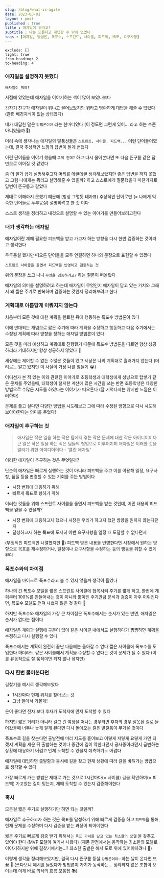 ```yaml
---
slug: /blog/what-is-agile
date: 2023-03-01
layout : post
published : true
title : 애자일이 뭐라고?
subtitle : 나는 모른다고 대답할 수 밖에 없었다
tags : [애자일, 방법론, 폭포수, 스프린트, 사이클, 피드백, MVP, 요구사항]
---
```

```toc
exclude: []
tight: true
from-heading: 2
to-heading: 4
```

### 애자일을 설명하지 못했다
`애자일이 뭐야?`

서점에 있었는데 애자일을 이야기하는 책이 많이 보였나보다

갑자기 친구가 애자일이 뭐냐고 물어보았지만 뭐라고 명확하게 대답을 해줄 수 없었다 (관련 배경지식이 없는 상태였다) 

내가 대답한 말은 `방법론이야` 라는 한마디였다 (이 정도면 그런게 있어… 라고 하는 수준 아니였을까 🙈)

머리 속에 생각나는 애자일의 말풍선들은 `스프린트, 사이클, 피드백...` 이런 단어들이였는데, 결국 추상적인 느낌의 답변이 될게 뻔했다

이런 단어들을 이야기 했을때 `그게 뭔데?` 하고 다시 물어본다면 또 다음 뜬구름 같은 답변으로 이어질 것 같았다

좀 더 알기 쉽게 설명해주고자 머리를 데굴데굴 생각해보았지만 좋은 답변을 하지 못했고 그럼 나에게는 뭐라고 설명해줄 수 있을까? 하고 스스로에게 질문했을때 마찬가지로 답변이 뜬구름과 같았다

제대로 이해하지 못했기 때문에 (항상 그렇듯 데자뷰) 추상적인 단어로만 (= 나에게 익숙한 단어들로 두루뭉실) 설명하려고 한 것 이다

스스로 생각을 정리하고 내것으로 설명할 수 있는 이야기를 만들어보려고한다


### 내가 생각하는 애자일
애자일이란 제때 필요한 피드백을 받고 가고자 하는 방향을 다시 한번 검증하는 것이라고 생각한다

두루뭉실 했지만 떠오른 단어들을 모두 연결하면 하나의 문장으로 표현할 수 있겠다

`스프린트 사이클을 돌면서 피드백을 반영하고 검증하는 것`

위의 문장을 쓰고 나니 `무엇을 검증하려고?` 하는 질문이 떠올랐다

애자일의 의미를 설명하려고 하는데 애자일이 무엇인지 애자일이 담고 있는 가치와 그래서 왜 짧은 주기로 반복하며 검증하는 것인지 정리해보려고 한다


### 계획대로 아름답게 이뤄지지 않는다
처음부터 모든 것에 대한 계획을 완료한 뒤에 행동하는 폭포수 방법론이 있다

이에 반대되는 개념으로 짧은 주기에 따라 계획을 수정하고 행동하고 다음 주기에서는 수정된 계획에 따라 방향을 정하는 애자일 방법론이 있다

모든 것을 미리 예상하고 계획대로 진행했기 때문에 폭포수 방법론을 따르면 항상 성공하리라 기대하지만 항상 성공하지 않았다 🤔

세상에는 제어할 수 없는 수많은 것들이 있고 세상은 나의 계획대로 흘러가지 않는다 (머리로는 알고 있지만 이 사실이 가장 나를 힘들게 😭)

어디선가 본 적 있는 이와 관련된 이야기로 초등학생과 대학생에게 성냥으로 탑쌓기 같은 문제를 주었을때, 대학생이 철저한 계산에 많은 시간을 쓰는 반면 초등학생은 다양한 방법으로 수많은 시도를 하였다는 이야기가 떠오른다 (잘 기억나지는 않지만 느낌은 이러하다)

문제를 풀고 싶다면 다양한 방법을 시도해보고 그에 따라 수정된 방향으로 다시 시도해보아야한다는 의미를 주었다!


### 애자일이 추구하는 것
> 애자일은 작은 일을 하는 작은 팀에서 겪는 작은 문제에 대한 작은 아이디어이다
> 큰 일은 작은 일을 하는 작은 팀들의 협업으로 이루어지며 애자일은 이러한 것을 알리기 위한 아이디어이다  - '클린 애자일'

이러한 애자일이 추구하는 것은 무엇일까?

단순히 애자일은 빠르게 실행하는 것이 아니라 피드백을 주고 이를 이용해 일정, 요구사항, 품질 등을 변경할 수 있는 기회를 주는 방법이다

- 시장 변화에 대응하기 위해
- 빠르게 목표로 향하기 위해

이러한 것들을 위해 스프린트 사이클을 돌면서 피드백을 받는 것인데, 어떤 내용의 피드백을 얻을 수 있을까?

- 시장 변화에 대응하고자 했으나 시장은 우리가 하고자 했던 방향을 원하지 않는다던지
- 달성하고자 하는 목표에 도저히 이번 요구사항을 일정 내 도달할 수 없다던지

(부정적인 피드백만 나열했지만 🙈) 피드백 받은 내용을 반영한다면 시장에서 원하는 방향으로 목표를 재수정하거나, 일정이나 요구사항을 수정하는 등의 행동을 취할 수 있게 된다


### 폭포수와의 차이점
애자일을 마이크로 폭포수라고 볼 수 있지 않을까 생각이 들었다

하나의 긴 폭포수 모델을 짧은 스프린트 사이클에 접목시켜 주기를 짧게 하고,
한번에 계획부터 100%를 만들어내는 것이 아니라 짧아진 주기만큼 분석과 검증이 자주 이뤄진다면, 폭포수 모델도 전혀 나쁘지 않은 것 같다 🤔

하지만 폭포수와 애자일의 가장 큰 차이점은 폭포수에서는 순서가 있는 반면, 애자일은 순서가 없다는 점이다

애자일은 계획과 실행에 구분이 없이 같은 사이클 내에서도 실행하다가 찜찜하면 계획을 수정하고 다시 실행할 수 있다

폭포수에서는 계획이 완전히 끝난 다음에는 돌아갈 수 없다
짧은 사이클에 폭포수를 도입한다 하더라도 같은 사이클에서 계획을 수정할 수 없다는 것이 문제가 될 수 있다 (이를 유동적으로 잘 움직이면 되지 않나 싶지만)


### 다시 한번 물어본다면    
길찾기를 예시로 생각해보았다

- 1시간마다 현재 위치를 찾아보는 것
- 그냥 알아서 가볼게!

운이 좋다면 전자 보다 후자가 도착지에 먼저 도착할 수 있다

하지만 짧은 거리가 아니라 길고 긴 여정을 떠나는 경우라면 후자의 경우 잘못된 길로 들어갔을때 너무나 늦게 알게 된다면 다시 돌아오는 길은 발걸음이 무거울 것이다

폭포수로 길을 찾는다면 출발전에 미리 지도를 흩어보고 이렇게 저렇게 요렇게 가면 되겠지 계획을 세운 뒤 출발하는 것이다
중간에 길이 막힌다던지 공사중이라던지 급변하는 상황에 대응하기 어렵고 언제 도착할 수 있을지 예측하기도 어렵다

애자일에 대입하면 출발함과 동시에 길을 찾고 현재 상황에 따라 길을 바꿔가는 방법으로 생각할 수 있다

가장 빠르게 가는 방법은 제대로 가는 것으로 1시간마다(= 사이클) 길을 확인하며(= 피드백) 가고있는 길이 맞는지, 제때 도착할 수 있는지 검증해야한다


### 혹시
모든걸 짧은 주기로 실행하기만 하면 되는 것일까?

애자일로 추구하고자 하는 것은 목표를 달성하기 위해 빠르게 검증을 하고 `피드백`을 통해 현재 문제를 수정하며 다시 검증을 받는 과정이 되어야한다

짧은 주기로 빠르게 검증 받기 위해서는 `목표 가치를 담고 있는 최소한의 모델` 을 갖추고 있어야 한다 (MVP 모델이 여기서 나왔다)
(제품 관점에서는 동작하는 최소한의 모델로 이야기하지만 위에 길찾기에서는...? 최소한 출발은 해서 도로 위에 있어야하려나 🤔)

이렇게 생각을 정리해보았지만, 결국 다시 뜬구름 둥실 `방법론이야~` 하는 날이 온다면 뜨끔 🙈
(쓰다보니 예시를 들었다가 방법론이 가치가 동작하는... 정리되지 않은 조합이 보이는데 이게 바로 의식의 흐름 모음집 📚)